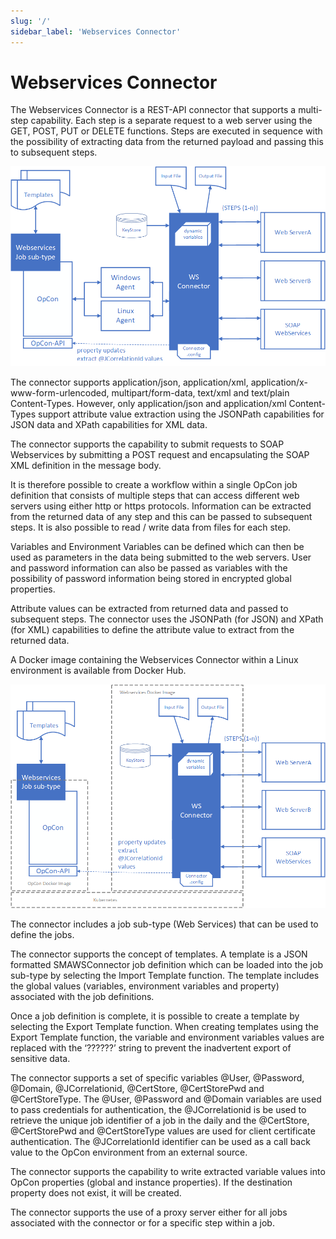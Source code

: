 ```yaml
---
slug: '/'
sidebar_label: 'Webservices Connector'
---
```


# Webservices Connector

The Webservices Connector is a REST-API connector that supports a multi-step capability. Each step is a separate request to a web server using the GET, POST, PUT or DELETE functions. Steps are executed in sequence with the possibility of extracting data from the returned payload and passing this to subsequent steps.

![Webservices Component Overview](../static/img/webservices-component-overview.png)

The connector supports application/json, application/xml, application/x-www-form-urlencoded, multipart/form-data, text/xml and text/plain Content-Types. However, only application/json and application/xml Content-Types support attribute value extraction using the JSONPath capabilities for JSON data and XPath capabilities for XML data.

The connector supports the capability to submit requests to SOAP Webservices by submitting a POST request and encapsulating the SOAP XML definition in the message body.

It is therefore possible to create a workflow within a single OpCon job definition that consists of multiple steps that can access different web servers using either http or https protocols. Information can be extracted from the returned data of any step and this can be passed to subsequent steps. It is also possible to read / write data from files for each step. 

Variables and Environment Variables can be defined which can then be used as parameters in the data being submitted to the web servers. User and password information can also be passed as variables with the possibility of password information being stored in encrypted global properties. 

Attribute values can be extracted from returned data and passed to subsequent steps. The connector uses the JSONPath (for JSON) and XPath (for XML) capabilities to define the attribute value to extract from the returned data. 

A Docker image containing the Webservices Connector within a Linux environment is available from Docker Hub.

![Webservices Docker Image Overview](../static/img/webservices-docker-image-overview.png)

The connector includes a job sub-type (Web Services) that can be used to define the jobs. 

The connector supports the concept of templates. A template is a JSON formatted SMAWSConnector job definition which can be loaded into the job sub-type by selecting the Import Template function. The template includes the global values (variables, environment variables and property) associated with the job definitions. 

Once a job definition is complete, it is possible to create a template by selecting the Export Template function. When creating templates using the Export Template function, the variable and environment variables values are replaced with the ‘??????’ string to prevent the inadvertent export of sensitive data. 

The connector supports a set of specific variables @User, @Password, @Domain, @JCorrelationid, @CertStore, @CertStorePwd and @CertStoreType. The @User, @Password and @Domain variables are used to pass credentials for authentication, the @JCorrelationid is be used to retrieve the unique job identifier of a job in the daily and the @CertStore, @CertStorePwd and @CertStoreType values are used for client certificate authentication. The @JCorrelationId identifier can be used as a call back value to the OpCon environment from an external source. 

The connector supports the capability to write extracted variable values into OpCon properties (global and instance properties). If the destination property does not exist, it will be created. 

The connector supports the use of a proxy server either for all jobs associated with the connector or for a specific step within a job.

